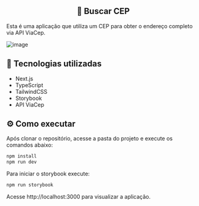 <h2 align="center">
 📱 Buscar CEP
</h2>

Esta é uma aplicação que utiliza um CEP para obter o endereço completo via API ViaCep.

![image](https://github.com/aureasiqueira1/cep/assets/89463362/a3880ad3-ff9c-4ca4-a802-9b528015fc5e)


## 🎯 Tecnologias utilizadas

- Next.js
- TypeScript
- TailwindCSS
- Storybook
- API ViaCep 


## ⚙️ Como executar

Após clonar o repositório, acesse a pasta do projeto e execute os comandos abaixo:

```sh
npm install
npm run dev
```

Para iniciar o storybook execute:

```sh
npm run storybook
```

Acesse http://localhost:3000 para visualizar a aplicação.
